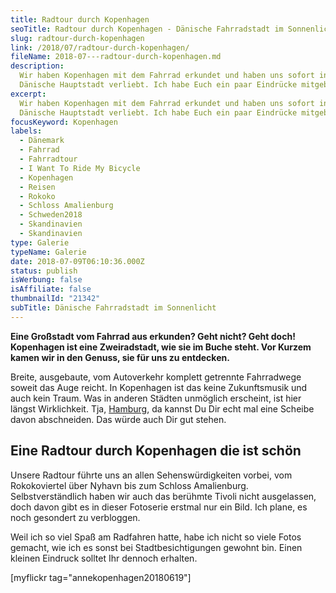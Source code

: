 ```yaml
---
title: Radtour durch Kopenhagen
seoTitle: Radtour durch Kopenhagen - Dänische Fahrradstadt im Sonnenlicht
slug: radtour-durch-kopenhagen
link: /2018/07/radtour-durch-kopenhagen/
fileName: 2018-07---radtour-durch-kopenhagen.md
description:
  Wir haben Kopenhagen mit dem Fahrrad erkundet und haben uns sofort in die
  Dänische Hauptstadt verliebt. Ich habe Euch ein paar Eindrücke mitgebracht.
excerpt:
  Wir haben Kopenhagen mit dem Fahrrad erkundet und haben uns sofort in die
  Dänische Hauptstadt verliebt. Ich habe Euch ein paar Eindrücke mitgebracht.
focusKeyword: Kopenhagen
labels:
  - Dänemark
  - Fahrrad
  - Fahrradtour
  - I Want To Ride My Bicycle
  - Kopenhagen
  - Reisen
  - Rokoko
  - Schloss Amalienburg
  - Schweden2018
  - Skandinavien
  - Skandinavien
type: Galerie
typeName: Galerie
date: 2018-07-09T06:10:36.000Z
status: publish
isWerbung: false
isAffiliate: false
thumbnailId: "21342"
subTitle: Dänische Fahrradstadt im Sonnenlicht
---
```


<strong>Eine Großstadt vom Fahrrad aus erkunden? Geht nicht? Geht doch!
Kopenhagen ist eine Zweiradstadt, wie sie im Buche steht. Vor Kurzem kamen wir
in den Genuss, sie für uns zu entdecken.</strong>

Breite, ausgebaute, vom Autoverkehr komplett getrennte Fahrradwege soweit das
Auge reicht. In Kopenhagen ist das keine Zukunftsmusik und auch kein Traum. Was
in anderen Städten unmöglich erscheint, ist hier längst Wirklichkeit. Tja,
<a href="https://cardamonchai.com/category/unterwegs/hamburg/">Hamburg</a>, da
kannst Du Dir echt mal eine Scheibe davon abschneiden. Das würde auch Dir gut
stehen.

## Eine Radtour durch Kopenhagen die ist schön

Unsere Radtour führte uns an allen Sehenswürdigkeiten vorbei, vom Rokokoviertel
über Nyhavn bis zum Schloss Amalienburg. Selbstverständlich haben wir auch das
berühmte Tivoli nicht ausgelassen, doch davon gibt es in dieser Fotoserie
erstmal nur ein Bild. Ich plane, es noch gesondert zu verbloggen.

Weil ich so viel Spaß am Radfahren hatte, habe ich nicht so viele Fotos gemacht,
wie ich es sonst bei Stadtbesichtigungen gewohnt bin. Einen kleinen Eindruck
solltet Ihr dennoch erhalten.

[myflickr tag="annekopenhagen20180619"]
